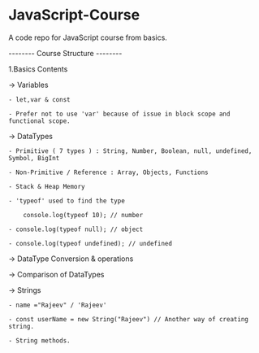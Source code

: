 # JavaScript-Course
A code repo for JavaScript course from basics.

-------- Course Structure --------

1.Basics Contents

-> Variables

    - let,var & const 

    - Prefer not to use 'var' because of issue in block scope and functional scope.

-> DataTypes

    - Primitive ( 7 types ) : String, Number, Boolean, null, undefined, Symbol, BigInt

    - Non-Primitive / Reference : Array, Objects, Functions

    - Stack & Heap Memory

    - 'typeof' used to find the type

        console.log(typeof 10); // number

    - console.log(typeof null); // object
    
    - console.log(typeof undefined); // undefined

-> DataType Conversion & operations

-> Comparison of DataTypes

-> Strings

    - name ="Rajeev" / 'Rajeev'

    - const userName = new String("Rajeev") // Another way of creating string.

    - String methods.

